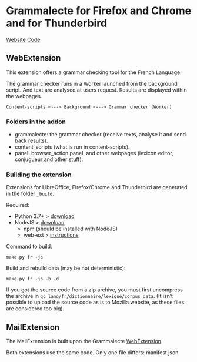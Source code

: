 # Grammalecte for Firefox and Chrome and for Thunderbird


[Website](https://grammalecte.net)
[Code](http://code.grammalecte.net:8080/home)


## WebExtension

This extension offers a grammar checking tool for the French Language.

The grammar checker runs in a Worker launched from the background script.
And text are analysed at users request. Results are displayed within
the webpages.


    Content-scripts <---> Background <---> Grammar checker (Worker)


### Folders in the addon

* grammalecte: the grammar checker (receive texts, analyse it and send back results).
* content_scripts (what is run in content-scripts).
* panel: browser_action panel, and other webpages (lexicon editor, conjugueur and other stuff).


### Building the extension

Extensions for LibreOffice, Firefox/Chrome and Thunderbird are generated in the folder `_build`.

Required:

* Python 3.7+ > [download](https://www.python.org/)
* NodeJS > [download](https://nodejs.org/)
  * npm (should be installed with NodeJS)
  * web-ext > [instructions](https://extensionworkshop.com/documentation/develop/getting-started-with-web-ext/)

Command to build:

    make.py fr -js

Build and rebuild data (may be not deterministic):

    make.py fr -js -b -d

If you got the source code from a zip archive, you must first uncompress the archive
in `gc_lang/fr/dictionnaire/lexique/corpus_data`. (It isn’t possible to upload the
source code as is to Mozilla website, as these files are considered too big).


## MailExtension

The MailExtension is built upon the Grammalecte [WebExtension](https://addons.mozilla.org/fr/firefox/addon/grammalecte-fr/)

Both extensions use the same code. Only one file differs: manifest.json
